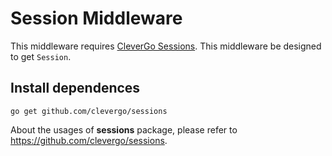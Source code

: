 # Session Middleware
This middleware requires [CleverGo Sessions](https://github.com/clevergo/sessions).
This middleware be designed to get `Session`.

## Install dependences
```
go get github.com/clevergo/sessions
```
About the usages of **sessions** package, please refer to https://github.com/clevergo/sessions.